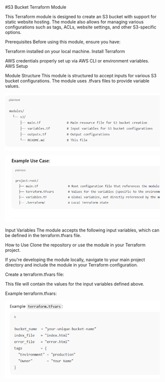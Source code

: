 #S3 Bucket Terraform Module


This Terraform module is designed to create an S3 bucket with support for static website hosting. The module also allows for managing various configurations such as tags, ACLs, website settings, and other S3-specific options.


Prerequisites
Before using this module, ensure you have:

Terraform installed on your local machine. Install Terraform

AWS credentials properly set up via AWS CLI or environment variables. AWS Setup


Module Structure
This module is structured to accept inputs for various S3 bucket configurations. The module uses .tfvars files to provide variable values.

![alt text](image.png)

![alt text](image-1.png)

Input Variables
The module accepts the following input variables, which can be defined in the terraform.tfvars file.


How to Use
Clone the repository or use the module in your Terraform project.

If you're developing the module locally, navigate to your main project directory and include the module in your Terraform configuration.

Create a terraform.tfvars file:

This file will contain the values for the input variables defined above.

Example terraform.tfvars:

![alt text](image-2.png)
